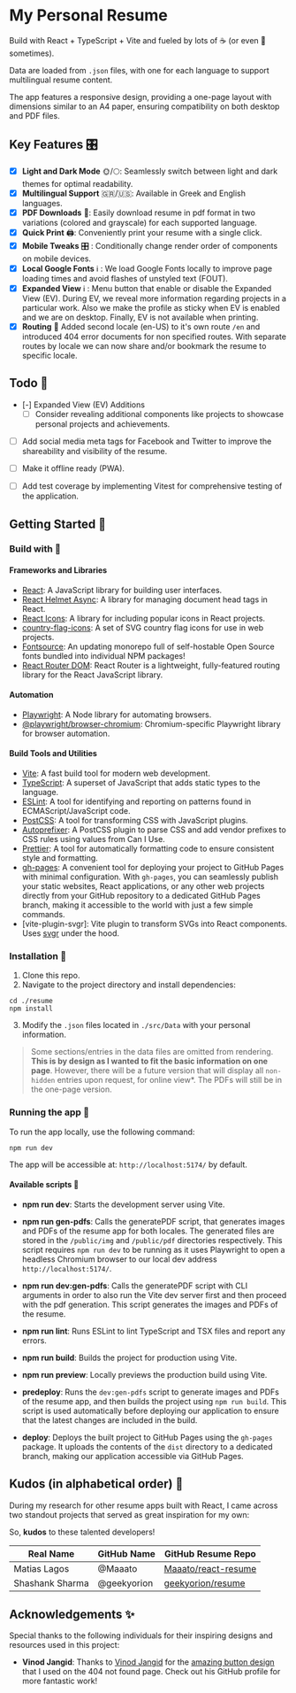 # My Personal Resume

Build with React + TypeScript + Vite and fueled by lots of ☕ (or even 🍺 sometimes).

Data are loaded from `.json` files, with one for each language to support multilingual resume content.

The app features a responsive design, providing a one-page layout with dimensions similar to an A4 paper, ensuring compatibility on both desktop and PDF files.

## Key Features 🎛️

- [x] **Light and Dark Mode** 🌞/🌕: Seamlessly switch between light and dark themes for optimal readability.
- [x] **Multilingual Support** 🇬🇷/🇺🇸: Available in Greek and English languages.
- [x] **PDF Downloads** 📄: Easily download resume in pdf format in two variations (colored and grayscale) for each supported language.
- [x] **Quick Print** 🖨️: Conveniently print your resume with a single click.
- [x] **Mobile Tweaks** 🎛️ : Conditionally change render order of components on mobile devices.
- [x] **Local Google Fonts** ℹ️ : We load Google Fonts locally to improve page loading times and avoid flashes of unstyled text (FOUT).
- [x] **Expanded View** ℹ️ : Menu button that enable or disable the Expanded View (EV). During EV, we reveal more information regarding projects in a particular work. Also we make the profile as sticky when EV is enabled and we are on desktop. Finally, EV is not available when printing.
- [x] **Routing** 🔖 Added second locale (en-US) to it's own route `/en` and introduced 404 error documents for non specified routes. With separate routes by locale we can now share and/or bookmark the resume to specific locale.

## Todo 📝

- [-] Expanded View (EV) Additions
  - [ ] Consider revealing additional components like projects to showcase personal projects and achievements.
- [ ] Add social media meta tags for Facebook and Twitter to improve the shareability and visibility of the resume.
- [ ] Make it offline ready (PWA).
- [ ] Add test coverage by implementing Vitest for comprehensive testing of the application.


## Getting Started 🏁


### Build with 🧰

#### Frameworks and Libraries

- [React](https://github.com/facebook/react#readme): A JavaScript library for building user interfaces.
- [React Helmet Async](https://github.com/staylor/react-helmet-async#readme): A library for managing document head tags in React.
- [React Icons](https://react-icons.github.io/react-icons/): A library for including popular icons in React projects.
- [country-flag-icons](https://gitlab.com/catamphetamine/country-flag-icons#readme): A set of SVG country flag icons for use in web projects.
- [Fontsource](https://github.com/fontsource/fontsource#readme): An updating monorepo full of self-hostable Open Source fonts bundled into individual NPM packages!
- [React Router DOM](https://github.com/remix-run/react-router#readme): React Router is a lightweight, fully-featured routing library for the React JavaScript library.


#### Automation

- [Playwright](https://playwright.dev/docs/library): A Node library for automating browsers.
- [@playwright/browser-chromium](https://playwright.dev/docs/library#key-differences): Chromium-specific Playwright library for browser automation.


#### Build Tools and Utilities

- [Vite](https://github.com/vitejs/vite#readme): A fast build tool for modern web development.
- [TypeScript](https://github.com/microsoft/TypeScript/#readme): A superset of JavaScript that adds static types to the language.
- [ESLint](https://github.com/eslint/eslint#readme): A tool for identifying and reporting on patterns found in ECMAScript/JavaScript code.
- [PostCSS](https://github.com/postcss/postcss#readme): A tool for transforming CSS with JavaScript plugins.
- [Autoprefixer](https://github.com/postcss/autoprefixer#readme): A PostCSS plugin to parse CSS and add vendor prefixes to CSS rules using values from Can I Use.
- [Prettier](https://github.com/prettier/prettier#readme): A tool for automatically formatting code to ensure consistent style and formatting.
- [gh-pages](https://github.com/tschaub/gh-pages#readme): A convenient tool for deploying your project to GitHub Pages with minimal configuration. With `gh-pages`, you can seamlessly publish your static websites, React applications, or any other web projects directly from your GitHub repository to a dedicated GitHub Pages branch, making it accessible to the world with just a few simple commands.
- [vite-plugin-svgr]: Vite plugin to transform SVGs into React components. Uses [svgr](https://github.com/gregberge/svgr) under the hood.


### Installation 🚧

1. Clone this repo.
2. Navigate to the project directory and install dependencies:
  ```shell
  cd ./resume
  npm install
  ```
3. Modify the `.json` files located in `./src/Data` with your personal information.

> Some sections/entries in the data files are omitted from rendering. **This is by design as I wanted to fit the basic information on one page**. However, there will be a future version that will display all `non-hidden` entries upon request, for online view*. The PDFs will still be in the one-page version.


### Running the app 🚀

To run the app locally, use the following command:

```shell
npm run dev

```

The app will be accessible at: `http://localhost:5174/` by default.



#### Available scripts 🔧

- **npm run dev**: Starts the development server using Vite.

- **npm run gen-pdfs**: Calls the generatePDF script, that generates images and PDFs of the resume app for both locales. The generated files are stored in the `/public/img` and `/public/pdf` directories respectively. This script requires `npm run dev` to be running as it uses Playwright to open a headless Chromium browser to our local dev address `http://localhost:5174/`.

- **npm run dev:gen-pdfs**: Calls the generatePDF script with CLI arguments in order to also run the Vite dev server first and then proceed with the pdf generation. This script generates the images and PDFs of the resume.

- **npm run lint**: Runs ESLint to lint TypeScript and TSX files and report any errors.

- **npm run build**: Builds the project for production using Vite.

- **npm run preview**: Locally previews the production build using Vite.

- **predeploy**: Runs the `dev:gen-pdfs` script to generate images and PDFs of the resume app, and then builds the project using `npm run build`. This script is used automatically before deploying our application to ensure that the latest changes are included in the build.

- **deploy**: Deploys the built project to GitHub Pages using the `gh-pages` package. It uploads the contents of the `dist` directory to a dedicated branch, making our application accessible via GitHub Pages.



## Kudos (in alphabetical order) 🫡

During my research for other resume apps built with React, I came across two standout projects that served as great inspiration for my own:

So, **kudos** to these talented developers!

| Real Name       | GitHub Name | GitHub Resume Repo                                            |
|-----------------|-------------|---------------------------------------------------------------|
| Matias Lagos    | @Maaato     | [Maaato/react-resume](https://github.com/Maaato/react-resume) |
| Shashank Sharma | @geekyorion | [geekyorion/resume](https://github.com/geekyorion/resume)     |


## Acknowledgements ✨

Special thanks to the following individuals for their inspiring designs and resources used in this project:

- **Vinod Jangid**: Thanks to [Vinod Jangid](https://github.com/vinodjangid07) for the [amazing button design](https://uiverse.io/vinodjangid07/evil-chicken-13) that I used on the 404 not found page. Check out his GitHub profile for more fantastic work!
